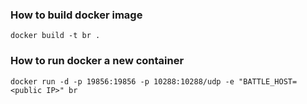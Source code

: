 ### How to build docker image ###

`docker build -t br .`

### How to run docker a new container ###

`docker run -d -p 19856:19856 -p 10288:10288/udp -e "BATTLE_HOST=<public IP>" br`

